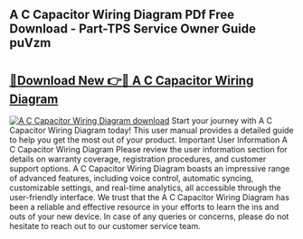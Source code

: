 ## A C Capacitor Wiring Diagram PDf Free Download - Part-TPS Service Owner Guide puVzm

# <h2><a href="http://dfl0kn.blite.top/?on=A+C+Capacitor+Wiring+Diagram">🔗Download New 👉🔴 A C Capacitor Wiring Diagram</a></h2>

[![A C Capacitor Wiring Diagram download](https://i.imgur.com/lujVjoI.png)](http://dfl0kn.blite.top/?on=A+C+Capacitor+Wiring+Diagram)
Start your journey with A C Capacitor Wiring Diagram today! This user manual provides a detailed guide to help you get the most out of your product. Important User Information A C Capacitor Wiring Diagram Please review the user information section for details on warranty coverage, registration procedures, and customer support options. A C Capacitor Wiring Diagram boasts an impressive range of advanced features, including voice control, automatic syncing, customizable settings, and real-time analytics, all accessible through the user-friendly interface. We trust that the A C Capacitor Wiring Diagram has been a reliable and effective resource in your efforts to learn the ins and outs of your new device. In case of any queries or concerns, please do not hesitate to reach out to our customer service team.
